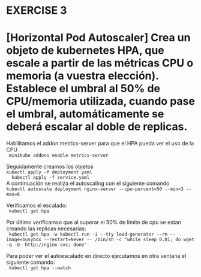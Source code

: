 EXERCISE 3
==========
# [Horizontal Pod Autoscaler] Crea un objeto de kubernetes HPA, que escale a partir de las métricas CPU o memoria (a vuestra elección). Establece el umbral al 50% de CPU/memoria utilizada, cuando pase el umbral, automáticamente se deberá escalar al doble de replicas.

Habilitamos el addon metrics-server para que el HPA pueda ver el uso de la CPU <br /> 
``` minikube addons enable metrics-server``` <br /> 

Seguidamente creamos los objetos<br /> 
```` kubectl apply -f deployment.yaml ````<br /> 
````   kubectl apply -f service.yaml ````<br /> 
A continuación se realiza el autoscaling con el siguiente comando <br /> 
```kubectl autoscale deployment nginx-server --cpu-percent=50 --min=3 --max=6```<br /> 

Verificamos el escalado:<br /> 
``` kubectl get hpa```<br /> 

Por último verificamso que al superar el 50% de limite de cpu se estan creando las replicas necesarias:<br /> 
```` kubectl get hpa -w kubectl run -i --tty load-generator --rm --image=busybox --restart=Never -- /bin/sh -c "while sleep 0.01; do wget -q -O- http://nginx-svc; done"````<br /> 

Para poder ver el autoescalado en directo ejecutamos en otra ventana el siguiente comando:<br /> 
``` kubectl get hpa --watch```
